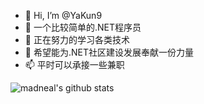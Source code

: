 - 👋 Hi, I’m @YaKun9
- 👀 一个比较简单的.NET程序员
- 🌱 正在努力的学习各类技术
- 💞️ 希望能为.NET社区建设发展奉献一份力量
- 📫 平时可以承接一些兼职


![madneal's github stats](https://github-readme-stats.vercel.app/api?username=YaKun9&show_icons=true&theme=radical&count_private=true)


<!---
YaKun9/YaKun9 is a ✨ special ✨ repository because its `README.md` (this file) appears on your GitHub profile.
You can click the Preview link to take a look at your changes.
--->
